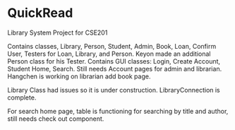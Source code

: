 # QuickRead
Library System Project for CSE201

Contains classes, Library, Person, Student, Admin, Book, Loan, Confirm User, Testers for Loan, Library, and Person.
Keyon made an additional Person class for his Tester.
Contains GUI classes: Login, Create Account, Student Home, Search. Still needs Account pages for admin and librarian. Hangchen is working on librarian add book page. 

Library Class had issues so it is under construction. LibraryConnection is complete.

For search home page, table is functioning for searching by title and author, still needs check out component.
